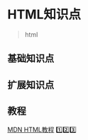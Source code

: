# HTML知识点

> html

## 基础知识点

## 扩展知识点

## 教程

[MDN HTML教程](https://developer.mozilla.org/zh-CN/docs/learn/HTML/Introduction_to_HTML) 1️⃣2️⃣3️⃣